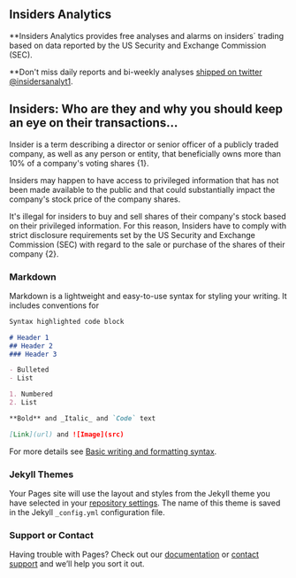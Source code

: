 ## Insiders Analytics

**Insiders Analytics provides free analyses and alarms on insiders´ trading based on data reported by the US Security and Exchange Commission (SEC).

**Don't miss daily reports and bi-weekly analyses [shipped on twitter @insidersanalyt1](https://twitter.com/insidersanalyt1).

## Insiders: Who are they and why you should keep an eye on their transactions...

Insider is a term describing a director or senior officer of a publicly traded company, as well as any person or entity, that beneficially owns more than 10% of a company's voting shares {1}. 

Insiders may happen to have access to privileged information that has not been made available to the public and that could substantially impact the company's stock price of the company shares. 

It's illegal for insiders to buy and sell shares of their company's stock based on their privileged information. For this reason, Insiders have to comply with strict disclosure requirements set by the US Security and Exchange Commission (SEC) with regard to the sale or purchase of the shares of their company {2}. 


### Markdown

Markdown is a lightweight and easy-to-use syntax for styling your writing. It includes conventions for

```markdown
Syntax highlighted code block

# Header 1
## Header 2
### Header 3

- Bulleted
- List

1. Numbered
2. List

**Bold** and _Italic_ and `Code` text

[Link](url) and ![Image](src)
```

For more details see [Basic writing and formatting syntax](https://docs.github.com/en/github/writing-on-github/getting-started-with-writing-and-formatting-on-github/basic-writing-and-formatting-syntax).

### Jekyll Themes

Your Pages site will use the layout and styles from the Jekyll theme you have selected in your [repository settings](https://github.com/elioamicarelli/about-insiders-analytics/settings/pages). The name of this theme is saved in the Jekyll `_config.yml` configuration file.

### Support or Contact

Having trouble with Pages? Check out our [documentation](https://docs.github.com/categories/github-pages-basics/) or [contact support](https://support.github.com/contact) and we’ll help you sort it out.
